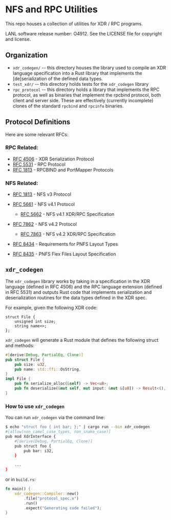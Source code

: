 # NFS and RPC Utilities

This repo houses a collection of utilities for XDR / RPC programs.

LANL software release number: O4912. See the LICENSE file for copyright and license.

## Organization

- `xdr_codegen/` -- this directory houses the library used to compile an XDR language specification
  into a Rust library that implements the [de]serialization of the defined data types.
- `test_xdr/` -- this directory holds tests for the `xdr_codegen` library
- `rpc_protocol` -- this directory holds a library that implements the RPC protocol, as well as
  binaries that implement the rpcbind protocol, both client and server side. These are effectively
  (currently incomplete) clones of the standard `rpcbind` and `rpcinfo` binaries.

## Protocol Definitions

Here are some relevant RFCs:

### RPC Related:
- [RFC 4506](https://datatracker.ietf.org/doc/html/rfc4506) - XDR Serialization Protocol
- [RFC 5531](https://datatracker.ietf.org/doc/html/rfc5531) - RPC Protocol
- [RFC 1813](https://datatracker.ietf.org/doc/html/rfc1833) - RPCBIND and PortMapper Protocols

### NFS Related:
- [RFC 1813](https://datatracker.ietf.org/doc/html/rfc1813) - NFS v3 Protocol
- [RFC 5661](https://datatracker.ietf.org/doc/html/rfc5661) - NFS v4.1 Protocol
  - [RFC 5662](https://datatracker.ietf.org/doc/html/rfc5662) - NFS v4.1 XDR/RPC Specification
- [RFC 7862](https://datatracker.ietf.org/doc/html/rfc7862)  - NFS v4.2 Protocol
  - [RFC 7863](https://datatracker.ietf.org/doc/html/rfc7863) - NFS v4.2 XDR/RPC Specification

- [RFC 8434](https://datatracker.ietf.org/doc/html/rfc8434) - Requirements for PNFS Layout Types
- [RFC 8435](https://datatracker.ietf.org/doc/html/rfc8435) - PNFS Flex Files Layout Specification

## `xdr_codegen`

The `xdr_codegen` library works by taking in a specification in the XDR language (defined in RFC 4506)
and the RPC language extension (defined in RFC 5531) and outputs Rust code that implements
serialization and deserialization routines for the data types defined in the XDR spec.

For example, given the following XDR code:
```xdr
struct File {
    unsigned int size;
    string name<>;
};
```

`xdr_codegen` will generate a Rust module that defines the following struct and methods:

```Rust
#[derive(Debug, PartialEq, Clone)]
pub struct File {
    pub size: u32,
    pub name: std::ffi::OsString,
}
impl File {
    pub fn serialize_alloc(&self) -> Vec<u8>;
    pub fn deserialize(&mut self, mut input: &mut &[u8]) -> Result<(), helpers::DeserializeError>;
}
```

### How to use `xdr_codegen`

You can run `xdr_codegen` via the command line:
```bash
$ echo "struct foo { int bar; };" | cargo run --bin xdr_codegen
#[allow(non_camel_case_types, non_snake_case)]
pub mod XdrInterface {
    #[derive(Debug, PartialEq, Clone)]
    pub struct foo {
        pub bar: i32,
    }

    ...
}
```

or in `build.rs`:
```Rust
fn main() {
    xdr_codegen::Compiler::new()
        .file("protocol_spec.x")
        .run()
        .expect("Generating code failed");
}
```
